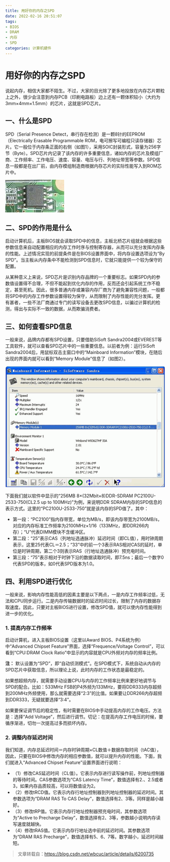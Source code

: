 ```yaml
---
title: 用好你的内存之SPD
date: 2022-02-16 20:51:07
tags:
- BIOS
- DRAM
- 内存
- SPD
categories: 计算机硬件
---
```


# 用好你的内存之SPD

说起内存，相信大家都不陌生。不过，大家的目光除了更多地投放在内存芯片颗粒上之外，很少会注意到内存PCB（印刷电路板）边上还有一颗体积较小（大约为3mm×4mm×1.5mm）的芯片，这就是SPD芯片。

## 一、什么是SPD

SPD（Serial Presence Detect，串行存在检测）是一颗8针的EEPROM（Electrically Erasable Programmable ROM，电可擦写可编程只读存储器）芯片。它一般位于内存条正面的右侧（如图1），采用SOIC封装形式，容量为256字节（Byte）。SPD芯片内记录了该内存的许多重要信息，诸如内存的芯片及模组厂商、工作频率、工作电压、速度、容量、电压与行、列地址带宽等参数。SPD信息一般都是在出厂前，由内存模组制造商根据内存芯片的实际性能写入到ROM芯片中。

![](./用好你的内存之SPD/2022-02-16-20-53-00.png)

## 二、SPD的作用是什么

启动计算机后，主板BIOS就会读取SPD中的信息，主板北桥芯片组就会根据这些参数信息来自动配置相应的内存工作时序与控制寄存器，从而可以充分发挥内存条的性能。上述情况实现的前提条件是在BIOS设置界面中，将内存设置选项设为“By SPD”。当主板从内存条中不能检测到SPD信息时，它就只能提供一个较为保守的配置。

从某种意义上来说，SPD芯片是识别内存品牌的一个重要标志。如果SPD内的参数值设置得不合理，不但不能起到优化内存的作用，反而还会引起系统工作不稳定，甚至死机。因此，很多普通内存或兼容内存厂商为了避免兼容性问题，一般都将SPD中的内存工作参数设置得较为保守，从而限制了内存性能的充分发挥。更有甚者，一些不法厂商通过专门的读写设备去更改SPD信息，以骗过计算机的检测，得出与实际不一致的数据，从而欺骗消费者。

## 三、如何查看SPD信息

一般来说，品牌内存都有SPD设置，只要借助SiSoft Sandra2004或EVEREST等工具软件，就可以查看SPD芯片中的一些重要信息。以前者为例：运行SiSoft Sandra2004后，用鼠标双击主窗口中的“Mainboard Information”模块，在随后出现的界面内就可以看到“Memory Module”信息了（如图2）。

![](./用好你的内存之SPD/2022-02-16-20-54-34.png)

下面我们就以软件中显示的“256MB 8×(32Mbit×8)DDR-SDRAM PC2100U-2533-750(CL2.5 up to 100MHz)”为例，来说明DDR SDRAM内存的SPD信息的表示方式。这里的“PC2100U-2533-750”就是该内存的SPD值了。其中：

- 第一段：“PC2100”指内存带宽，单位为MB/s，即该内存带宽为2100MB/s，对应的内存标准工作频率为2100MHz×1/16（133MHz，即DDR266内存）；“U”代表DIMM模块不含缓冲区。
- 第二段：“25”表示CAS（列地址选通脉冲）延迟时间（即CL值），用时钟周期表示，这里25代表CL＝2.5；“33”中的前一个3表示RAS相对CAS的延时，单位是时钟周期，第二个3则表示RAS（行地址选通脉冲）预充电时间。
- 第三段：“75”表示相对于时钟下沿的数据读取时间，即7.5ns；最后一个数字0代表SPD的版本，如0代表SPD版本为1.0。

## 四、利用SPD进行优化

一般来说，影响内存性能高低的因素主要是以下两点，一是内存工作频率过低，无法和CPU同步运行。二是内存传输数据时的延迟时间过长，限制了内存的数据存取速度。因此，只要对主板BIOS进行设置，修改SPD值，就可以使内存性能得到进一步的优化。

### 1. 提高内存工作频率

启动计算机，进入主板BIOS设置（这里以Award BIOS、P4系统为例）中“Advanced Chipset Feature”界面，选择“Frequence/Voltage Control”，可以看到“CPU:DRAM Clock Ratio”中显示的内容就是CPU外频对内存的频率比例。

**注：** 默认设置为“SPD”，即“自动侦测模式”。在SPD模式下，系统自动从内存的SPD芯片中获取信息，所以理论上说，此时内存的工作状态是最稳定的。

如果想超频内存，就需要手动设置CPU与内存的工作频率比例来更好地调节与SPD的配合。比如：533MHz FSB的P4外频为133MHz，要将DDR333内存超频到200MHz外频使用，那么就需要选择“2∶3”的比值。如果要让DDR266内存超频到DDR333，无疑就要选择“3∶4”。

如果要保证调节后的稳定性，有时需要在BIOS中手动提高内存的工作电压。方法是：选择“Add Voltage”，然后进行调节。切记：在提高内存工作电压的时候，要循序渐进，切勿一次提高过多而损坏内存。

### 2. 调整内存延迟时间

我们知道，内存总延迟时间＝内存时钟周期×CL数值＋数据存取时间（tAC值），因此，只要在BIOS中修改内存的相应参数值，就可以提升内存的性能。下面，我们就进入“Advanced Chipset Feature”设置界面进行说明：

- （1）修改CAS延迟时间（CL值）。它表示内存进行读写操作前，列地址控制器的等待时间。CAS参数选项为“CAS Latency Time”，数值选择有2.、2.5或者3，如果内存品质较高，可以将数值设为2。
- （2）修改tRCD值。它表示内存行地址控制器到列地址控制器的延迟时间。其参数选项为“DRAM RAS To CAS Delay”，数值选择有2、3等。同样是越小越好。
- （3）修改tRP值。它表示内存行地址控制器预充电时间，其参数选项为“Active to Precharge Delay”，数值选择有2、3等，参数越小说明内存读写速度就越快。
- （4）修改tRAS值。它表示内存行地址选中前的延迟时间。其参数选项为“DRAM RAS Precharge”，数值选择有5、6、7等。数字越小，延迟时间越短。

> 文章转载自：https://blog.csdn.net/wbcuc/article/details/6200735